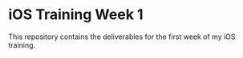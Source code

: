 # iOS Training Week 1

This repository contains the deliverables for the first week of my iOS training.

